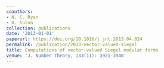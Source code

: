```yaml
---
coauthors:
- N. C. Ryan
- D. Sulon
collection: publications
date: '2013-01-01'
paperurl: https://doi.org/10.1016/j.jnt.2013.04.024
permalink: /publication/2013-vector-valued-siegel
title: Computations of vector-valued Siegel modular forms
venue: 'J. Number Theory, 133(11): 3921-3940'
---
```


